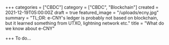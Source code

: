 +++
categories = ["CBDC"]
category = ["CBDC", "Blockchain"]
created = 2021-12-19T05:00:00Z
draft = true
featured_image = "/uploads/ecny.jpg"
summary = "TL;DR: e-CNY's ledger is probably not based on blockchain, but it learned something from UTXO, lightning  network etc."
title = "What do we know about e-CNY"

+++
To do... 